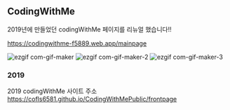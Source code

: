 ## CodingWithMe

2019년에 만들었던 codingWithMe 페이지를 리뉴얼 했습니다!!

https://codingwithme-f5889.web.app/mainpage

![ezgif com-gif-maker](https://user-images.githubusercontent.com/67852689/178932694-fd27d4f8-f203-436f-a849-96808131ef59.gif)
![ezgif com-gif-maker-2](https://user-images.githubusercontent.com/67852689/178932740-662be0da-3672-493b-b47b-6ae8d2eff2da.gif)
![ezgif com-gif-maker-3](https://user-images.githubusercontent.com/67852689/178932721-2ffb40ac-31ae-4f0f-83c3-4f023efd8317.gif)

### 2019

2019 codingWithMe 사이트 주소
https://cofls6581.github.io/CodingWithMePublic/frontpage
